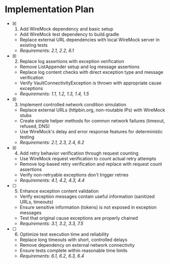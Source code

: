 # Implementation Plan

- [x] 1. Add WireMock dependency and basic setup
  - Add WireMock test dependency to build.gradle
  - Replace external URL dependencies with local WireMock server in existing tests
  - _Requirements: 2.1, 2.2, 6.1_

- [x] 2. Replace log assertions with exception verification
  - Remove ListAppender setup and log message assertions
  - Replace log content checks with direct exception type and message verification
  - Verify VaultConnectivityException is thrown with appropriate cause exceptions
  - _Requirements: 1.1, 1.2, 1.3, 1.4, 1.5_

- [x] 3. Implement controlled network condition simulation
  - Replace external URLs (httpbin.org, non-routable IPs) with WireMock stubs
  - Create simple helper methods for common network failures (timeout, refused, DNS)
  - Use WireMock's delay and error response features for deterministic testing
  - _Requirements: 2.1, 2.3, 2.4, 6.2_

- [x] 4. Add retry behavior verification through request counting
  - Use WireMock request verification to count actual retry attempts
  - Remove log-based retry verification and replace with request count assertions
  - Verify non-retryable exceptions don't trigger retries
  - _Requirements: 4.1, 4.2, 4.3, 4.4_

- [ ] 5. Enhance exception content validation
  - Verify exception messages contain useful information (sanitized URLs, timeouts)
  - Ensure sensitive information (tokens) is not exposed in exception messages
  - Test that original cause exceptions are properly chained
  - _Requirements: 3.1, 3.2, 3.3, 7.5_

- [ ] 6. Optimize test execution time and reliability
  - Replace long timeouts with short, controlled delays
  - Remove dependency on external network connectivity
  - Ensure tests complete within reasonable time limits
  - _Requirements: 6.1, 6.2, 6.3, 6.4_